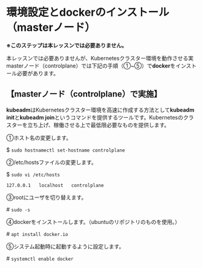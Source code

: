 # 環境設定とdockerのインストール（masterノード）

**※このステップは本レッスンでは必要ありません。**

本レッスンでは必要ありませんが、Kubernetesクラスター環境を動作させる実masterノード（controlplane）では下記の手順（①~⑤）で**docker**をインストール必要があります。  

## 【masterノード（controlplane）で実施】  

**kubeadm**はKubernetesクラスター環境を高速に作成する方法として**kubeadm init**と**kubeadm join**というコマンドを提供するツールです。Kubernetesのクラスターを立ち上げ、稼働させる上で最低限必要なものを提供します。  

①ホスト名の変更します。  

$ `sudo hostnamectl set-hostname controlplane`  

②/etc/hostsファイルの変更します。

$ `sudo vi /etc/hosts`  

```text
127.0.0.1   localhost   controlplane
```

③rootにユーザを切り替えます。  

\# `sudo -s`  

④dockerをインストールします。（ubuntuのリポジトリのものを使用。）  

\# `apt install docker.io`  

⑤システム起動時に起動するように設定します。  

\# `systemctl enable docker`  
